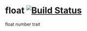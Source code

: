 float [![Build Status](https://travis-ci.org/nathanfaucett/rs-float.svg?branch=master)](https://travis-ci.org/nathanfaucett/rs-float)
=====

float number trait
